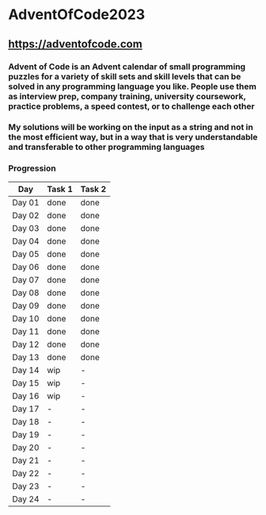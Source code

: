 # AdventOfCode2023

## <https://adventofcode.com>

### Advent of Code is an Advent calendar of small programming puzzles for a variety of skill sets and skill levels that can be solved in any programming language you like. People use them as interview prep, company training, university coursework, practice problems, a speed contest, or to challenge each other

### My solutions will be working on the input as a string and not in the most efficient way, but in a way that is very understandable and transferable to other programming languages

### Progression

Day | **Task 1** | **Task 2**
---|---|---
Day 01 | done | done
Day 02 | done | done
Day 03 | done | done
Day 04 | done | done
Day 05 | done | done
Day 06 | done | done
Day 07 | done | done
Day 08 | done | done
Day 09 | done | done
Day 10 | done | done
Day 11 | done | done
Day 12 | done | done
Day 13 | done | done
Day 14 | wip | -
Day 15 | wip | -
Day 16 | wip | -
Day 17 | - | -
Day 18 | - | -
Day 19 | - | -
Day 20 | - | -
Day 21 | - | -
Day 22 | - | -
Day 23 | - | -
Day 24 | - | -